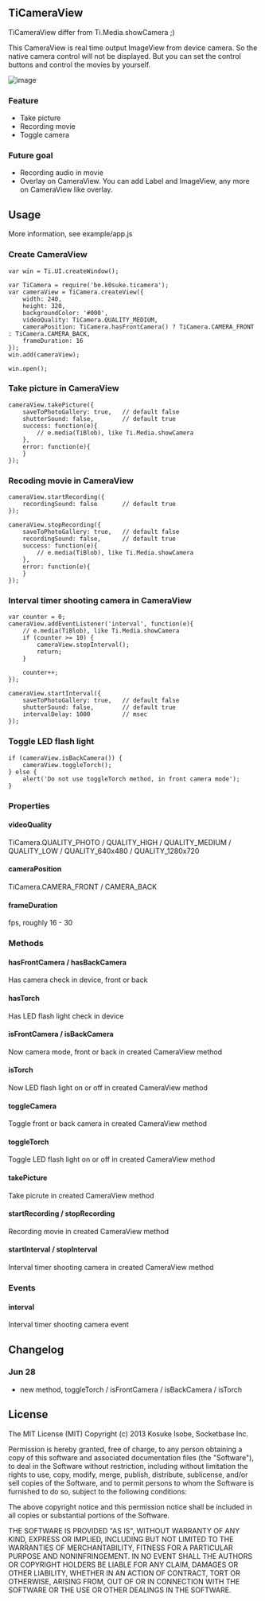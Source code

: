 ## TiCameraView
TiCameraView differ from Ti.Media.showCamera ;)

This CameraView is real time output ImageView from device camera. So the native camera control will not be displayed. But you can set the control buttons and control the movies by yourself.

![image](TiCameraView.png)

### Feature
* Take picture
* Recording movie
* Toggle camera

### Future goal
* Recording audio in movie
* Overlay on CameraView. You can add Label and ImageView, any more on CameraView like overlay.

## Usage
More information, see example/app.js

### Create CameraView
```
var win = Ti.UI.createWindow();

var TiCamera = require('be.k0suke.ticamera');
var cameraView = TiCamera.createView({
	width: 240,
	height: 320,
	backgroundColor: '#000',
	videoQuality: TiCamera.QUALITY_MEDIUM,
	cameraPosition: TiCamera.hasFrontCamera() ? TiCamera.CAMERA_FRONT : TiCamera.CAMERA_BACK,
	frameDuration: 16
});
win.add(cameraView);

win.open();
```

### Take picture in CameraView
```
cameraView.takePicture({
	saveToPhotoGallery: true,	// default false
	shutterSound: false,		// default true
	success: function(e){
		// e.media(TiBlob), like Ti.Media.showCamera
	},
	error: function(e){
	}
});
```

### Recoding movie in CameraView
```
cameraView.startRecording({
	recordingSound: false		// default true
});

cameraView.stopRecording({
	saveToPhotoGallery: true,	// default false
	recordingSound: false,		// default true
	success: function(e){
		// e.media(TiBlob), like Ti.Media.showCamera
	},
	error: function(e){
	}
});
```

### Interval timer shooting camera in CameraView
```
var counter = 0;
cameraView.addEventListener('interval', function(e){
	// e.media(TiBlob), like Ti.Media.showCamera
	if (counter >= 10) {
		cameraView.stopInterval();
		return;
	}

	counter++;
});

cameraView.startInterval({
	saveToPhotoGallery: true,	// default false
	shutterSound: false,		// default true
	intervalDelay: 1000			// msec
});
```

### Toggle LED flash light
```
if (cameraView.isBackCamera()) {
	cameraView.toggleTorch();
} else {
	alert('Do not use toggleTorch method, in front camera mode');
}
```

### Properties

#### videoQuality
TiCamera.QUALITY_PHOTO / QUALITY_HIGH / QUALITY_MEDIUM / QUALITY_LOW / QUALITY_640x480 / QUALITY_1280x720

#### cameraPosition
TiCamera.CAMERA_FRONT / CAMERA_BACK

#### frameDuration
fps, roughly 16 - 30

### Methods

#### hasFrontCamera / hasBackCamera
Has camera check in device, front or back

#### hasTorch
Has LED flash light check in device

#### isFrontCamera / isBackCamera
Now camera mode, front or back in created CameraView method

#### isTorch
Now LED flash light on or off in created CameraView method

#### toggleCamera
Toggle front or back camera in created CameraView method

#### toggleTorch
Toggle LED flash light on or off in created CameraView method

#### takePicture
Take picrute in created CameraView method

#### startRecording / stopRecording
Recording movie in created CameraView method

#### startInterval / stopInterval
Interval timer shooting camera in created CameraView method

### Events
#### interval
Interval timer shooting camera event

## Changelog
### Jun 28
* new method, toggleTorch / isFrontCamera / isBackCamera / isTorch

## License

The MIT License (MIT) Copyright (c) 2013 Kosuke Isobe, Socketbase Inc.

Permission is hereby granted, free of charge, to any person obtaining a copy of this software and associated documentation files (the "Software"), to deal in the Software without restriction, including without limitation the rights to use, copy, modify, merge, publish, distribute, sublicense, and/or sell copies of the Software, and to permit persons to whom the Software is furnished to do so, subject to the following conditions:

The above copyright notice and this permission notice shall be included in all copies or substantial portions of the Software.

THE SOFTWARE IS PROVIDED "AS IS", WITHOUT WARRANTY OF ANY KIND, EXPRESS OR IMPLIED, INCLUDING BUT NOT LIMITED TO THE WARRANTIES OF MERCHANTABILITY, FITNESS FOR A PARTICULAR PURPOSE AND NONINFRINGEMENT. IN NO EVENT SHALL THE AUTHORS OR COPYRIGHT HOLDERS BE LIABLE FOR ANY CLAIM, DAMAGES OR OTHER LIABILITY, WHETHER IN AN ACTION OF CONTRACT, TORT OR OTHERWISE, ARISING FROM, OUT OF OR IN CONNECTION WITH THE SOFTWARE OR THE USE OR OTHER DEALINGS IN THE SOFTWARE.